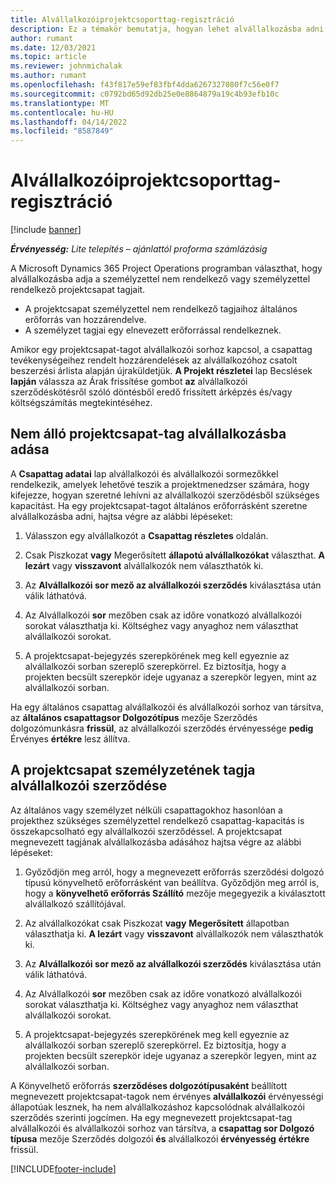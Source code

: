 ```yaml
---
title: Alvállalkozóiprojektcsoporttag-regisztráció
description: Ez a témakör bemutatja, hogyan lehet alvállalkozásba adni a projektcsapat tagjait a Microsoftban Dynamics 365 Project Operations.
author: rumant
ms.date: 12/03/2021
ms.topic: article
ms.reviewer: johnmichalak
ms.author: rumant
ms.openlocfilehash: f43f817e59ef83fbf4dda6267327080f7c56e0f7
ms.sourcegitcommit: c0792bd65d92db25e0e8864879a19c4b93efb10c
ms.translationtype: MT
ms.contentlocale: hu-HU
ms.lasthandoff: 04/14/2022
ms.locfileid: "8587849"
---
```

# <a name="subcontracting-project-team-members"></a>Alvállalkozóiprojektcsoporttag-regisztráció

[!include [banner](../../includes/dataverse-preview.md)]

_**Érvényesség:** Lite telepítés – ajánlattól proforma számlázásig_

A Microsoft Dynamics 365 Project Operations programban választhat, hogy alvállalkozásba adja a személyzettel nem rendelkező vagy személyzettel rendelkező projektcsapat tagjait.

- A projektcsapat személyzettel nem rendelkező tagjaihoz általános erőforrás van hozzárendelve.
- A személyzet tagjai egy elnevezett erőforrással rendelkeznek.

Amikor egy projektcsapat-tagot alvállalkozói sorhoz kapcsol, a csapattag tevékenységeihez rendelt hozzárendelések az alvállalkozóhoz csatolt beszerzési árlista alapján újraküldetjük.  **A Projekt részletei** lap Becslések **lapján** válassza az Árak frissítése gombot **az** alvállalkozói szerződéskötésről szóló döntésből eredő frissített árképzés és/vagy költségszámítás megtekintéséhez. 

## <a name="subcontracting-an-unstaffed-project-team-member"></a>Nem álló projektcsapat-tag alvállalkozásba adása
A **Csapattag adatai** lap alvállalkozói és alvállalkozói sormezőkkel rendelkezik, amelyek lehetővé teszik a projektmenedzser számára, hogy kifejezze, hogyan szeretné lehívni az alvállalkozói szerződésből szükséges kapacitást. Ha egy projektcsapat-tagot általános erőforrásként szeretne alvállalkozásba adni, hajtsa végre az alábbi lépéseket:

1.  Válasszon egy alvállalkozót a **Csapattag részletes** oldalán.

2.  Csak Piszkozat **vagy** Megerősített **állapotú alvállalkozókat** választhat. **A lezárt** vagy **visszavont** alvállalkozók nem választhatók ki. 

3.  Az **Alvállalkozói sor mező az alvállalkozói szerződés** kiválasztása után válik láthatóvá.

4.  Az Alvállalkozói **sor** mezőben csak az időre vonatkozó alvállalkozói sorokat választhatja ki. Költséghez vagy anyaghoz nem választhat alvállalkozói sorokat.

5.  A projektcsapat-bejegyzés szerepkörének meg kell egyeznie az alvállalkozói sorban szereplő szerepkörrel. Ez biztosítja, hogy a projekten becsült szerepkör ideje ugyanaz a szerepkör legyen, mint az alvállalkozói sorban. 

Ha egy általános csapattag alvállalkozói és alvállalkozói sorhoz van társítva, az **általános csapattagsor Dolgozótípus** mezője Szerződés dolgozómunkásra **frissül**, az alvállalkozói szerződés érvényessége **pedig** Érvényes **értékre** lesz állítva.

## <a name="subcontracting-a-staffed-project-team-member"></a>A projektcsapat személyzetének tagja alvállalkozói szerződése
Az általános vagy személyzet nélküli csapattagokhoz hasonlóan a projekthez szükséges személyzettel rendelkező csapattag-kapacitás is összekapcsolható egy alvállalkozói szerződéssel. A projektcsapat megnevezett tagjának alvállalkozásba adásához hajtsa végre az alábbi lépéseket:

1.  Győződjön meg arról, hogy a megnevezett erőforrás szerződési dolgozó típusú könyvelhető erőforrásként van beállítva. Győződjön meg arról is, hogy a **könyvelhető erőforrás Szállító** mezője megegyezik a kiválasztott alvállalkozó szállítójával. 

2.  Az alvállalkozókat csak Piszkozat **vagy** **Megerősített** állapotban választhatja ki. **A lezárt** vagy **visszavont** alvállalkozók nem választhatók ki. 

3.  Az **Alvállalkozói sor mező az alvállalkozói szerződés** kiválasztása után válik láthatóvá.

4.  Az Alvállalkozói **sor** mezőben csak az időre vonatkozó alvállalkozói sorokat választhatja ki. Költséghez vagy anyaghoz nem választhat alvállalkozói sorokat.

5.  A projektcsapat-bejegyzés szerepkörének meg kell egyeznie az alvállalkozói sorban szereplő szerepkörrel. Ez biztosítja, hogy a projekten becsült szerepkör ideje ugyanaz a szerepkör legyen, mint az alvállalkozói sorban. 

A Könyvelhető erőforrás **szerződéses dolgozótípusaként** beállított megnevezett projektcsapat-tagok nem érvényes **alvállalkozói** érvényességi állapotúak lesznek, ha nem alvállalkozáshoz kapcsolódnak alvállalkozói szerződés szerinti jogcímen. Ha egy megnevezett projektcsapat-tag alvállalkozói és alvállalkozói sorhoz van társítva, a **csapattag sor Dolgozó típusa** mezője Szerződés dolgozói **és** alvállalkozói **érvényesség** **értékre** frissül.

[!INCLUDE[footer-include](../../includes/footer-banner.md)]
